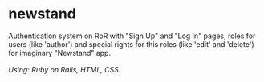 # newstand
Authentication system on RoR with "Sign Up" and "Log In" pages, roles for users (like 'author') and special rights for this roles (like 'edit' and 'delete') for imaginary "Newstand" app.
<br/><br/>
<i>Using: Ruby on Rails, HTML, CSS.</i>

